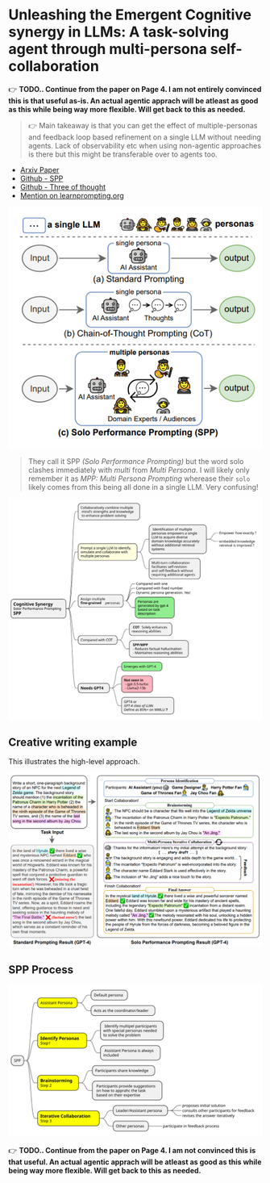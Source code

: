 # Unleashing the Emergent Cognitive synergy in LLMs: A task-solving agent through multi-persona self-collaboration

👉 **TODO.. Continue from the paper on Page 4. I am not entirely convinced this is that useful as-is. An actual agentic apprach will be atleast as good as this while being way more flexible. Will get back to this as needed.**

> 👉 Main takeaway is that you can get the effect of multiple-personas and feedback loop based refinement on a single LLM without needing agents. Lack of observability etc when using non-agentic approaches is there but this might be transferable over to agents too.

 - [Arxiv Paper](https://aclanthology.org/2024.naacl-long.15.pdf)
 - [Github - SPP](https://github.com/MikeWangWZHL/Solo-Performance-Prompting)
 - [Github - Three of thought](https://github.com/princeton-nlp/tree-of-thought-llm)
 - [Mention on learnprompting.org](https://learnprompting.org/docs/intermediate/revisiting_roles)

 ![](../img/solo_vs_multi_persona_prompting.png)

 > They call it SPP _(Solo Performance Prompting)_ but the word solo clashes immediately with _multi_ from _Multi Persona_. I will likely only remember it as _MPP: Multi Persona Prompting_ wherease their `solo` likely comes from this being all done in a single LLM. Very confusing!

![](../img/LLM_MultiPersonaSelfCollaboration_2024.svg)


## Creative writing example
This illustrates the high-level approach.

![](../img/solo_vs_multi_persona_results1.png)

## SPP Process

![](../img/LLM_MultiPersonaSelfCollaboration_2024-1.svg)

👉 **TODO.. Continue from the paper on Page 4. I am not convinced this is that useful. An actual agentic apprach will be atleast as good as this while being way more flexible. Will get back to this as needed.**